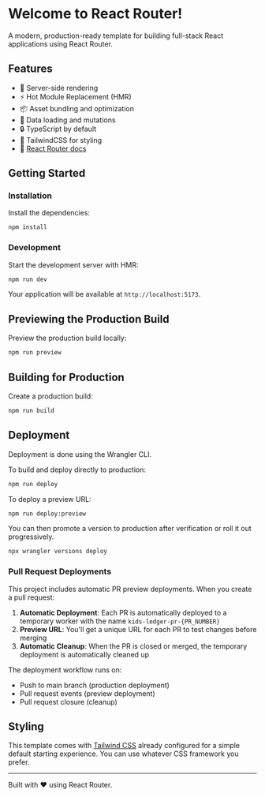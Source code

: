 # Welcome to React Router!

A modern, production-ready template for building full-stack React applications
using React Router.

## Features

- 🚀 Server-side rendering
- ⚡️ Hot Module Replacement (HMR)
- 📦 Asset bundling and optimization
- 🔄 Data loading and mutations
- 🔒 TypeScript by default
- 🎉 TailwindCSS for styling
- 📖 [React Router docs](https://reactrouter.com/)

## Getting Started

### Installation

Install the dependencies:

```bash
npm install
```

### Development

Start the development server with HMR:

```bash
npm run dev
```

Your application will be available at `http://localhost:5173`.

## Previewing the Production Build

Preview the production build locally:

```bash
npm run preview
```

## Building for Production

Create a production build:

```bash
npm run build
```

## Deployment

Deployment is done using the Wrangler CLI.

To build and deploy directly to production:

```sh
npm run deploy
```

To deploy a preview URL:

```sh
npm run deploy:preview
```

You can then promote a version to production after verification or roll it out
progressively.

```sh
npx wrangler versions deploy
```

### Pull Request Deployments

This project includes automatic PR preview deployments. When you create a pull
request:

1. **Automatic Deployment**: Each PR is automatically deployed to a temporary
   worker with the name `kids-ledger-pr-{PR_NUMBER}`
2. **Preview URL**: You'll get a unique URL for each PR to test changes before
   merging
3. **Automatic Cleanup**: When the PR is closed or merged, the temporary
   deployment is automatically cleaned up

The deployment workflow runs on:

- Push to main branch (production deployment)
- Pull request events (preview deployment)
- Pull request closure (cleanup)

## Styling

This template comes with [Tailwind CSS](https://tailwindcss.com/) already
configured for a simple default starting experience. You can use whatever CSS
framework you prefer.

---

Built with ❤️ using React Router.
